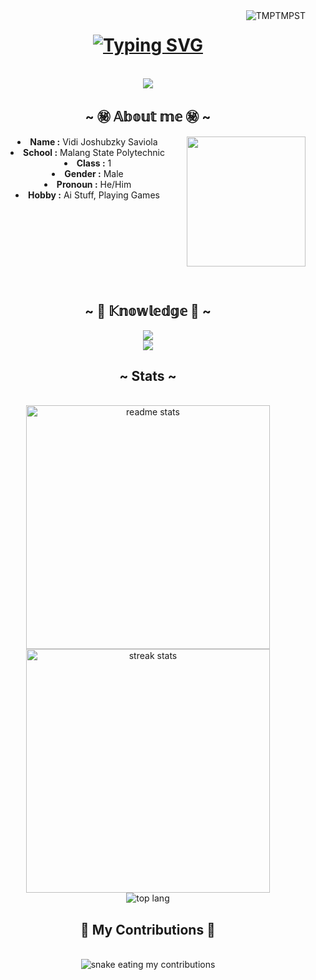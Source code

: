 <body>
<img align="right" src="https://komarev.com/ghpvc/?username=TMTMPST&label=Profile%20views&color=0e75b6&style=flat" alt="TMPTMPST"/>
    <center>
        <h1 align="center"><a href="https://git.io/typing-svg"><img src="https://readme-typing-svg.herokuapp.com?font=Horizon+Bold&size=30&pause=1000&color=C01ABC&width=435&lines=~+Welcome+To+My+Profile+~;I'm+Vidi!!" alt="Typing SVG" ></a></h1>
        <br>
        <div align="center">
            <img src="https://i.imgur.com/oo2ezd3.gif" />
        </div>
        <div>
            <h2 align="center">~ ㊙️ 𝔸𝕓𝕠𝕦𝕥 𝕞𝕖 ㊙️ ~ </h2>
                <div align="center">
                    <img src="https://media.tenor.com/zzKH8jjb5WoAAAAC/guruguru-hololive.gif" align="right" width="190px" height="208.5px"> 
                </div>
            <li> <b>Name :</b> Vidi Joshubzky Saviola </li>
            <li> <b>School  :</b> Malang State Polytechnic </li>
            <li> <b>Class   :</b> 1 </li>
            <li> <b>Gender  :</b> Male </li>
            <li> <b>Pronoun :</b> He/Him </li>
            <li> <b>Hobby   :</b> Ai Stuff, Playing Games </li>
            <br><br><br><br><br><br><br><br>
        </div>
        <div>
            <h2 align="center">~ 📖 𝕂𝕟𝕠𝕨𝕝𝕖𝕕𝕘𝕖 📖 ~</h2>
                <p align="center">
                <img src="https://skillicons.dev/icons?i=java,git,html,css"><br>
                <img src="https://skillicons.dev/icons?i=photoshop,vscode,pr,md">
                </p>
                </div>
        </div>
        <div>
            <h2 align="center">~ Stats ~</h2><br>
                <div align="center">
                    <img width=390 src="https://github-readme-stats.vercel.app/api?username=TMTMPST&theme=dracula&show_icons=true&hide_border=false&count_private=true" alt="readme stats"/>
                    <img width=390 src="https://github-readme-streak-stats.herokuapp.com/?user=TMTMPST&theme=dracula&hide_border=false" alt="streak stats"/>
                    </br>
                    <img width 325 src="https://github-readme-stats.vercel.app/api/top-langs/?username=TMTMPST&theme=dracula&show_icons=true&hide_border=false&layout=compact" alt="top lang"/>
                </div>
        </div>
        <div align="center">
            <h2> 🐍 My Contributions 🐍 </h2>
            <br>
            <img alt="snake eating my contributions" src="https://raw.githubusercontent.com/TMTMPST/TMTMPTS/.github/workflows/github-contribution-grid-snake.svg" />